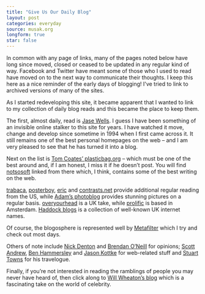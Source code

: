 ```yaml
---
title: "Give Us Our Daily Blog"
layout: post
categories: everyday
source: musak.org
longform: true
star: false
---
```

In common with any page of links, many of the pages noted below have long since moved, closed or ceased to be updated in any regular kind of way. Facebook and Twitter have meant some of those who I used to read have moved on to the next way to communicate their thoughts. I keep this here as a nice reminder of the early days of blogging! I've tried to link to archived versions of many of the sites.

As I started redeveloping this site, it became apparent that I wanted to link to my collection of daily blog reads and this became the place to keep them.

The first, almost daily, read is [Jase Wells](http://www.jasewells.com/). I guess I have been something of an invisible online stalker to this site for years. I have watched it move, change and develop since sometime in 1994 when I first came across it. It still remains one of the best personal homepages on the web – and I am very pleased to see that he has turned it into a blog.

Next on the list is [Tom Coates’ plasticbag.org](http://www.plasticbag.org/) – which must be one of the best around and, if I am honest, I miss it if he doesn’t post. You will find [notsosoft](http://web.archive.org/web/20021112210724/http://www.notsosoft.com/blog/) linked from there which, I think, contains some of the best writing on the web.

[trabaca](http://web.archive.org/web/20021126001706/http://www.trabaca.com/), [posterboy](http://web.archive.org/web/20020929225107/http://www.posterboy.org/), [eric](http://web.archive.org/web/20021016154941/http://eric.everydaylies.com/) and [contrasts.net](http://web.archive.org/web/20021016082336/http://contrasts.net/) provide additional regular reading from the US, while [Adam’s photoblog](http://web.archive.org/web/20021122022024/http://adam.gessaman.com/) provides stunning pictures on a regular basis. [overyourhead](http://web.archive.org/web/20021126152034/http://www.overyourhead.co.uk/) is a UK take, while [prolific](http://web.archive.org/web/20021113002446/http://www.prolific.org/) is based in Amsterdam. [Haddock blogs](http://www.haddock.org/blogs/) is a collection of well-known UK internet names.

Of course, the blogosphere is represented well by [Metafilter](http://www.metafilter.com/) which I try and check out most days.

Others of note include [Nick Denton](http://web.archive.org/web/20021120053143/http://nickdenton.org/) and [Brendan O’Neill](http://web.archive.org/web/20021113154534/http://www.brendanoneill.net/) for opinions; [Scott Andrew](http://web.archive.org/web/20021014202132/http://www.scottandrew.com/weblog/), [Ben Hammersley](http://www.benhammersley.com/) and [Jason Kottke](http://www.kottke.org/) for web-related stuff and [Stuart Towns](http://www.sgtowns.com/) for his travelogue.

Finally, if you’re not interested in reading the ramblings of people you may never have heard of, then click along to [Will Wheaton’s blog](http://www.wilwheaton.net/index.php) which is a fascinating take on the world of celebrity.
